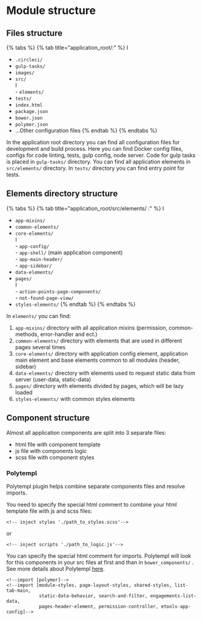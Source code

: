 # Module structure

## Files structure

{% tabs %}
{% tab title="application\_root/:" %}
I  
- `.circleci/`   
- `gulp-tasks/`   
- `images/`   
- `src/`   
        I  
        - `elements/`   
- `tests/`   
- `index.html`   
- `package.json`   
- `bower.json`   
- `polymer.json`   
- ...Other configuration files
{% endtab %}
{% endtabs %}

In the application root directory you can find all configuration files for development and build process. Here you can find Docker config files, configs for code linting, tests, gulp config, node server. Code for gulp tasks is placed in  `gulp-tasks/` directory. You can find all application elements in `src/elements/` directory. In `tests/` directory you can find entry point for tests.

## Elements directory structure

{% tabs %}
{% tab title="application\_root/src/elements/ :" %}
I  
- `app-mixins/`   
- `common-elements/`   
- `core-elements/`   
        I  
        - `app-config/`   
        - `app-shell/` \(main application component\)  
        - `app-main-header/`   
        - `app-sidebar/`   
- `data-elements/`    
- `pages/`   
        I  
        - `action-points-page-components/`   
        - `not-found-page-view/`   
- `styles-elements/` 
{% endtab %}
{% endtabs %}

In `elements/` you can find:

1. `app-mixins/` directory with all application mixins \(permission, common-methods, error-handler and ect.\)
2. `common-elements/` directory with elements that are used in different pages several times
3. `core-elements/` directory with application config element, application main element and base elements common to all modules \(header, sidebar\)
4. `data-elements/`  directory with elements used to request static data from server \(user-data, static-data\)
5. `pages/` directory with elements divided by pages, which will be lazy loaded
6. `styles-elements/` with common styles elements

## Component structure

Almost all application components are split into 3 separate files: 

* html file with component template
* js file with components logic
* scss file with component styles

### Polytempl

Polytempl plugin helps combine separate components files and resolve imports.

You need to specify the special html comment to combine your html template file with js and scss files:

```text
<!-- inject styles './path_to_styles.scss'-->
```

or 

```text
<!-- inject scripts './path_to_logic.js'-->
```

You can specify the special html comment for imports. Polytempl will look for this components in your src files at first and than in `bower_components/` . See more details about Polytempl [here](https://www.npmjs.com/package/polytempl).

```text
<!--import [polymer]-->
<!--import [module-styles, page-layout-styles, shared-styles, list-tab-main,
            static-data-behavior, search-and-filter, engagements-list-data, 
            pages-header-element, permission-controller, etools-app-config]-->
```

